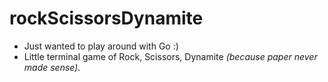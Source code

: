 # rockScissorsDynamite

- Just wanted to play around with Go :)
- Little terminal game of Rock, Scissors, Dynamite _(because paper never made sense)_.
